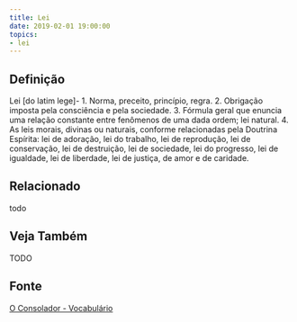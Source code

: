 ```yaml
---
title: Lei
date: 2019-02-01 19:00:00
topics:
- lei
---
```


## Definição
Lei [do latim lege]- 1. Norma, preceito, princípio, regra. 2. Obrigação imposta
pela consciência e pela sociedade. 3. Fórmula geral que enuncia uma relação
constante entre fenômenos de uma dada ordem; lei natural. 4. As leis morais,
divinas ou naturais, conforme relacionadas pela Doutrina Espírita: lei de
adoração, lei do trabalho, lei de reprodução, lei de conservação, lei de
destruição, lei de sociedade, lei do progresso, lei de igualdade, lei de
liberdade, lei de justiça, de amor e de caridade.

## Relacionado
todo

## Veja Também
TODO

## Fonte
[O Consolador - Vocabulário](http://www.oconsolador.com.br/linkfixo/vocabulario/principal.html)
